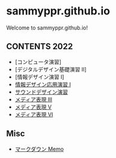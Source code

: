 # sammyppr.github.io

Welcome to sammyppr.github.io!

## CONTENTS 2022

- [コンピュータ演習]
- [デジタルデザイン基礎演習 II]
- [情報デザイン演習 I]
- [情報デザイン応用演習 I](2022/InformationDesignAppliedI/index.md)
- [サウンドデザイン演習](2022/SoundDesign/index.md)
- [メディア表現 III](2022/MediaRepresentationIII/index.md)
- [メディア表現 V](2022/MediaRepresentationV/index.md)
- [メディア表現 VI](2022/MediaRepresentationVI/index.md)

## Misc

- [マークダウン Memo](./markdown_memo.md)
